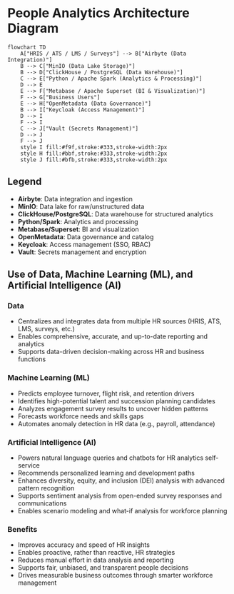 # People Analytics Architecture Diagram

```mermaid
flowchart TD
    A["HRIS / ATS / LMS / Surveys"] --> B["Airbyte (Data Integration)"]
    B --> C["MinIO (Data Lake Storage)"]
    B --> D["ClickHouse / PostgreSQL (Data Warehouse)"]
    C --> E["Python / Apache Spark (Analytics & Processing)"]
    D --> E
    E --> F["Metabase / Apache Superset (BI & Visualization)"]
    F --> G["Business Users"]
    E --> H["OpenMetadata (Data Governance)"]
    B --> I["Keycloak (Access Management)"]
    D --> I
    F --> I
    C --> J["Vault (Secrets Management)"]
    D --> J
    F --> J
    style I fill:#f9f,stroke:#333,stroke-width:2px
    style H fill:#bbf,stroke:#333,stroke-width:2px
    style J fill:#bfb,stroke:#333,stroke-width:2px
```

## Legend
- **Airbyte**: Data integration and ingestion
- **MinIO**: Data lake for raw/unstructured data
- **ClickHouse/PostgreSQL**: Data warehouse for structured analytics
- **Python/Spark**: Analytics and processing
- **Metabase/Superset**: BI and visualization
- **OpenMetadata**: Data governance and catalog
- **Keycloak**: Access management (SSO, RBAC)
- **Vault**: Secrets management and encryption 

## Use of Data, Machine Learning (ML), and Artificial Intelligence (AI)

### Data
- Centralizes and integrates data from multiple HR sources (HRIS, ATS, LMS, surveys, etc.)
- Enables comprehensive, accurate, and up-to-date reporting and analytics
- Supports data-driven decision-making across HR and business functions

### Machine Learning (ML)
- Predicts employee turnover, flight risk, and retention drivers
- Identifies high-potential talent and succession planning candidates
- Analyzes engagement survey results to uncover hidden patterns
- Forecasts workforce needs and skills gaps
- Automates anomaly detection in HR data (e.g., payroll, attendance)

### Artificial Intelligence (AI)
- Powers natural language queries and chatbots for HR analytics self-service
- Recommends personalized learning and development paths
- Enhances diversity, equity, and inclusion (DEI) analysis with advanced pattern recognition
- Supports sentiment analysis from open-ended survey responses and communications
- Enables scenario modeling and what-if analysis for workforce planning

### Benefits
- Improves accuracy and speed of HR insights
- Enables proactive, rather than reactive, HR strategies
- Reduces manual effort in data analysis and reporting
- Supports fair, unbiased, and transparent people decisions
- Drives measurable business outcomes through smarter workforce management 